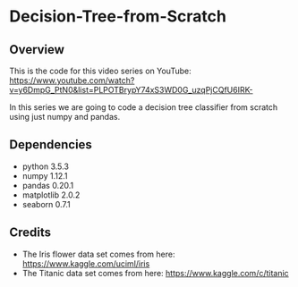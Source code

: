 # Decision-Tree-from-Scratch
## Overview

This is the code for this video series on YouTube: https://www.youtube.com/watch?v=y6DmpG_PtN0&list=PLPOTBrypY74xS3WD0G_uzqPjCQfU6IRK-

In this series we are going to code a decision tree classifier from scratch using just numpy and pandas.

## Dependencies

- python                    3.5.3
- numpy                     1.12.1
- pandas                    0.20.1
- matplotlib                2.0.2
- seaborn                   0.7.1

## Credits
- The Iris flower data set comes from here: https://www.kaggle.com/uciml/iris
- The Titanic data set comes from here: https://www.kaggle.com/c/titanic
